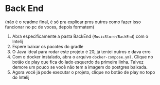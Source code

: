 # Back End

(não é o readme final, é só pra explicar pros outros como fazer isso funcionar no pc de voces, depois formatem)

1. Abra especificamente a pasta BackEnd (`MusicStore/BackEnd`) com o Intelij
2. Espere baixar os pacotes do gradle
3. O Java ideal para rodar este projeto é 20, já tentei outros e dava erro
4. Com o docker instalado, abra o arquivo `docker-compose.yml`. Clique no botão de play que fica do lado esquerdo da
   primeira linha. Talvez demore um pouco se você não tem a imagem do postgres baixada.
5. Agora você já pode executar o projeto, clique no botão de play no topo do Intelij